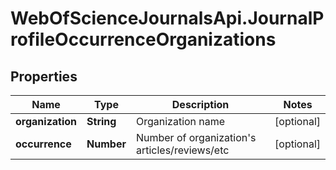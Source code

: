 # WebOfScienceJournalsApi.JournalProfileOccurrenceOrganizations

## Properties

Name | Type | Description | Notes
------------ | ------------- | ------------- | -------------
**organization** | **String** | Organization name | [optional] 
**occurrence** | **Number** | Number of organization&#39;s articles/reviews/etc | [optional] 


